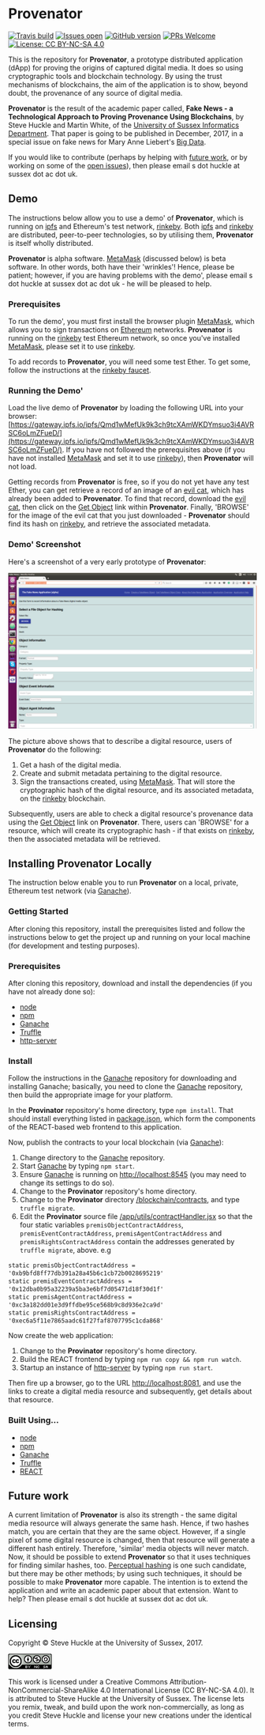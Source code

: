 # Provenator

[![Travis build](	https://img.shields.io/travis/glowkeeper/Provenator.svg?style=flat-square)](https://travis-ci.org/glowkeeper/Provenator)
[![Issues open](https://img.shields.io/github/issues-raw/badges/shields.svg?style=flat-square)](https://github.com/glowkeeper/Provenator/issues)
[![GitHub version](https://badge.fury.io/gh/glowkeeper%2FProvenator.svg?style=flat-square)](https://badge.fury.io/gh/glowkeeper%2FProvenator)
[![PRs Welcome](https://img.shields.io/badge/PRs-welcome-brightgreen.svg?style=flat-square)](/docs/prs.md)
[![License: CC BY-NC-SA 4.0](https://img.shields.io/badge/License-CC%20BY--NC--SA%204.0-lightgrey.svg?style=flat-square)](https://creativecommons.org/licenses/by-nc-sa/4.0/)

This is the repository for **Provenator**, a prototype distributed application (dApp) for proving the origins of captured digital media. It does so using cryptographic tools and blockchain technology. By using the trust mechanisms of blockchains, the aim of the application is to show, beyond doubt, the provenance of any source of digital media.

**Provenator** is the result of the academic paper called, **Fake News - a Technological Approach to Proving Provenance Using Blockchains**, by Steve Huckle and Martin White, of the [University of Sussex Informatics Department](http://www.sussex.ac.uk/informatics/). That paper is going to be published in December, 2017, in a special issue on fake news for Mary Anne Liebert's [Big Data](http://www.liebertpub.com/big).

If you would like to contribute (perhaps by helping with [future work](#1), or by working on some of the [open issues](https://github.com/glowkeeper/Provenator/issues)), then please email s dot huckle at sussex dot ac dot uk.

## Demo

The instructions below allow you to use a demo' of **Provenator**, which is running on [ipfs](https://ipfs.io/) and Ethereum's test network, [rinkeby](https://www.rinkeby.io). Both [ipfs](https://ipfs.io/) and [rinkeby](https://www.rinkeby.io) are distributed, peer-to-peer technologies, so by utilising them, **Provenator** is itself wholly distributed.

**Provenator** is alpha software. [MetaMask](https://metamask.io/) (discussed below) is beta software. In other words, both have their 'wrinkles'! Hence, please be patient; however, if you are having problems with the demo', please email s dot huckle at sussex dot ac dot uk - he will be pleased to help.

### Prerequisites

To run the demo', you must first install the browser plugin [MetaMask](https://metamask.io/), which allows you to sign transactions on [Ethereum](https://www.ethereum.org/) networks. **Provenator** is running on the [rinkeby](https://www.rinkeby.io) test Ethereum network, so once you've installed [MetaMask](https://metamask.io/), please set it to use [rinkeby](https://www.rinkeby.io).

To add records to **Provenator**, you will need some test Ether. To get some, follow the instructions at the [rinkeby faucet](https://www.rinkeby.io/#faucet).

### Running the Demo'

Load the live demo of **Provenator** by loading the following URL into your browser: [https://gateway.ipfs.io/ipfs/Qmd1wMefUk9k3ch9tcXAmWKDYmsuo3i4AVRSC6oLmZFueD/](https://gateway.ipfs.io/ipfs/Qmd1wMefUk9k3ch9tcXAmWKDYmsuo3i4AVRSC6oLmZFueD/). If you have not followed the prerequisites above (if you have not installed [MetaMask](https://metamask.io/) and set it to use [rinkeby](https://www.rinkeby.io)), then **Provenator** will not load.

Getting records from **Provenator** is free, so if you do not yet have any test Ether, you can get retrieve a record of an image of an [evil cat](/images/evilCat.bmp), which has already been added to **Provenator**. To find that record, download the [evil cat](/images/evilCat.bmp), then click on the [Get Object](https://gateway.ipfs.io/ipfs/Qmd1wMefUk9k3ch9tcXAmWKDYmsuo3i4AVRSC6oLmZFueD/#/read) link within **Provenator**. Finally, 'BROWSE' for the image of the evil cat that you just downloaded - **Provenator** should find its hash on [rinkeby](https://www.rinkeby.io), and retrieve the associated metadata.

### Demo' Screenshot

Here's a screenshot of a very early prototype of **Provenator**:

![Provenator homepage](images/fakeNewsApp.png)

The picture above shows that to describe a digital resource, users of **Provenator** do the following:

1. Get a hash of the digital media.
2. Create and submit metadata pertaining to the digital resource.
3. Sign the transactions created, using [MetaMask](https://github.com/MetaMask/metamask-extension). That will store the cryptographic hash of the digital resource, and its associated metadata, on the [rinkeby](https://www.rinkeby.io) blockchain.

Subsequently, users are able to check a digital resource's provenance data using the [Get Object](https://gateway.ipfs.io/ipfs/Qmd1wMefUk9k3ch9tcXAmWKDYmsuo3i4AVRSC6oLmZFueD/#/read) link on **Provenator**. There, users can 'BROWSE' for a resource, which will create its cryptographic hash - if that exists on [rinkeby](https://www.rinkeby.io), then the associated metadata will be retrieved.

## Installing **Provenator** Locally

The instruction below enable you to run **Provenator** on a local, private, Ethereum test network (via [Ganache](https://github.com/trufflesuite/ganache)).

### Getting Started

After cloning this repository, install the prerequisites listed and follow the instructions below to get the project up and running on your local machine (for development and testing purposes).

### Prerequisites

After cloning this repository, download and install the dependencies (if you have not already done so):

- [node](https://nodejs.org/en/)
- [npm](https://www.npmjs.com/)
- [Ganache](https://github.com/trufflesuite/ganache)
- [Truffle](https://github.com/trufflesuite/truffle)
- [http-server](https://www.npmjs.com/package/http-server)

### Install

Follow the instructions in the [Ganache](https://github.com/trufflesuite/ganache) repository for downloading and installing Ganache; basically, you need to clone the [Ganache](https://github.com/trufflesuite/ganache) repository, then build the appropriate image for your platform.

In the **Provinator** repository's home directory, type `npm install`. That should install everything listed in [package.json](/package.json), which form the components of the REACT-based web frontend to this application.

Now, publish the contracts to your local blockchain (via [Ganache](https://github.com/trufflesuite/ganache)):

1. Change directory to the [Ganache](https://github.com/trufflesuite/ganache) repository.
2. Start [Ganache](https://github.com/trufflesuite/ganache) by typing `npm start`.
3. Ensure [Ganache](https://github.com/trufflesuite/ganache) is running on [http://localhost:8545](http://localhost:8545) (you may need to change its settings to do so).
4. Change to the **Provinator** repository's home directory.
5. Change to the **Provinator** directory [/blockchain/contracts](/blockchain/contracts), and type `truffle migrate`.
6. Edit the **Provinator** source file [/app/utils/contractHandler.jsx](/app/utils/contractHandler.jsx) so that the four static variables `premisObjectContractAddress`, `premisEventContractAddress`, `premisAgentContractAddress` and `premisRightsContractAddress` contain the addresses generated by `truffle migrate`, above. e.g

````
static premisObjectContractAddress = '0xb9bfd8ff77db391a28a45b6c1cb72b0028695219'
static premisEventContractAddress = '0x12dba0b95a32239a5ba3e6bf7d05471d18f30d1f'
static premisAgentContractAddress = '0xc3a182dd01e3d9ffdbe95ce568b9c8d936e2ca9d'
static premisRightsContractAddress = '0xec6a5f11e7865aadc61f27faf8707795c1cda868'
````

Now create the web application:

1. Change to the **Provinator** repository's home directory.
2. Build the REACT frontend by typing `npm run copy && npm run watch`.
3. Startup an instance of [http-server](https://www.npmjs.com/package/http-server) by typing `npm run start`.

Then fire up a browser, go to the URL [http://localhost:8081](http://localhost:8081), and use the links to create a digital media resource and subsequently, get details about that resource.

### Built Using...

- [node](https://nodejs.org/en/)
- [npm](https://www.npmjs.com/)
- [Ganache](https://github.com/trufflesuite/ganache)
- [Truffle](https://github.com/trufflesuite/truffle)
- [REACT](https://reactjs.org/)
<a name="1">&nbsp;</a>
## Future work

A current limitation of **Provenator** is also its strength - the same digital media resource will always generate the same hash. Hence, if two hashes match, you are certain that they are the same object. However, if a single pixel of some digital resource is changed, then that resource will generate a different hash entirely. Therefore, 'similar' media objects will never match. Now, it should be possible to extend **Provenator** so that it uses techniques for finding similar hashes, too. [Perceptual hashing](https://www.phash.org/) is one such candidate, but there may be other methods; by using such techniques, it should be possible to make **Provenator** more capable. The intention is to extend the application and write an academic paper about that extension. Want to help? Then please email s dot huckle at sussex dot ac dot uk.

## Licensing

Copyright © Steve Huckle at the University of Sussex, 2017.

![CC BY-NC-SA 4.0](/images/ccbyncsa.png)

This work is licensed under a Creative Commons Attribution-NonCommercial-ShareAlike 4.0 International License (CC BY-NC-SA 4.0). It is attributed to Steve Huckle at the University of Sussex. The license lets you remix, tweak, and build upon the work non-commercially, as long as you credit Steve Huckle and license your new creations under the identical terms.
